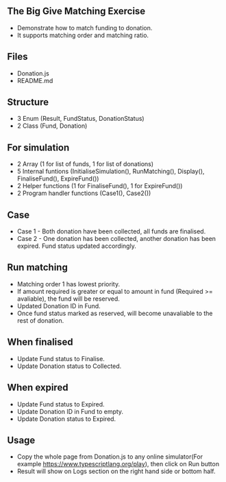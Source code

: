 The Big Give Matching Exercise
---------

* Demonstrate how to match funding to donation.
* It supports matching order and matching ratio.

Files
---------

* Donation.js
* README.md

Structure
---------

* 3 Enum (Result, FundStatus, DonationStatus)
* 2 Class (Fund, Donation)

For simulation
---------

* 2 Array (1 for list of funds, 1 for list of donations)
* 5 Internal funtions (InitialiseSimulation(), RunMatching(), Display(), FinaliseFund(), ExpireFund())
* 2 Helper functions (1 for FinaliseFund(), 1 for ExpireFund())
* 2 Program handler functions (Case1(), Case2())

Case
---------

* Case 1 - Both donation have been collected, all funds are finalised.
* Case 2 - One donation has been collected, another donation has been expired. Fund status updated accordingly.


Run matching
---------

* Matching order 1 has lowest priority.
* If amount required is greater or equal to amount in fund (Required >= avaliable), the fund will be reserved.
* Updated Donation ID in Fund.
* Once fund status marked as reserved, will become unavaliable to the rest of donation.

When finalised
---------

* Update Fund status to Finalise.
* Update Donation status to Collected.

When expired
---------

* Update Fund status to Expired.
* Update Donation ID in Fund to empty.
* Update Donation status to Expired.

Usage
---------

* Copy the whole page from Donation.js to any online simulator(For example https://www.typescriptlang.org/play), then click on Run button
* Result will show on Logs section on the right hand side or bottom half.
